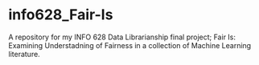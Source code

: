 # info628_Fair-Is
A repository for my INFO 628 Data Librarianship final project; Fair Is: Examining Understadning of Fairness in a collection of Machine Learning literature. 
